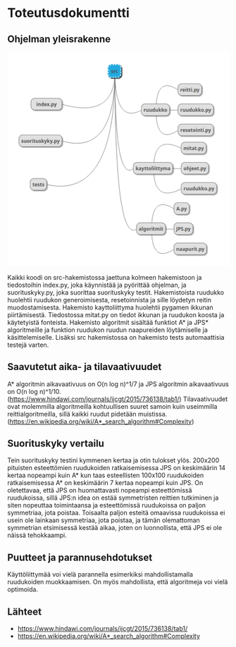 # Toteutusdokumentti
## Ohjelman yleisrakenne
![Rakennekaavio](rakennekaavio.png)

Kaikki koodi on src-hakemistossa jaettuna kolmeen hakemistoon ja tiedostoihin index.py, joka käynnistää ja pyörittää ohjelman, ja suorituskyky.py, joka suorittaa suorituskyky testit. Hakemistoista ruudukko huolehtii ruudukon generoimisesta, resetoinnista ja sille löydetyn reitin muodostamisesta. Hakemisto kayttoliittyma huolehtii pygamen ikkunan piirtämisestä. Tiedostossa mitat.py on tiedot ikkunan ja ruudukon koosta ja käytetyistä fonteista. Hakemisto algoritmit sisältää funktiot A* ja JPS* algoritmeille ja funktion ruudukon ruudun naapureiden löytämiselle ja käsittelemiselle. Lisäksi src hakemistossa on hakemisto tests automaattisia testejä varten.
## Saavutetut aika- ja tilavaativuudet
A* algoritmin aikavaativuus on O(n log n)^1/7 ja JPS algoritmin aikavaativuus on O(n log n)^1/10. (https://www.hindawi.com/journals/ijcgt/2015/736138/tab1/)
Tilavaativuudet ovat molemmilla algoritmeilla kohtuullisen suuret samoin kuin useimmilla reittialgoritmeilla, sillä kaikki ruudut pidetään muistissa. (https://en.wikipedia.org/wiki/A*_search_algorithm#Complexity)
## Suorituskyky vertailu
Tein suorituskyky testini kymmenen kertaa ja otin tulokset ylös. 200x200 pituisten esteettömien ruudukoiden ratkaisemisessa JPS on keskimäärin 14 kertaa nopeampi kuin A* kun taas esteellisten 100x100 ruudukoiden ratkaisemisessa A* on keskimäärin 7 kertaa nopeampi kuin JPS. On oletettavaa, että JPS on huomattavasti nopeampi esteettömissä ruudukoissa, sillä JPS:n idea on estää symmetristen reittien tutkiminen ja siten nopeuttaa toimintaansa ja esteettömissä ruudukoissa on paljon symmetriaa, jota poistaa. Toisaalta paljon esteitä omaavissa ruudukoissa ei usein ole lainkaan symmetriaa, jota poistaa, ja tämän olemattoman symmetrian etsimisessä kestää aikaa, joten on luonnollista, että JPS ei ole näissä tehokkaampi.
## Puutteet ja parannusehdotukset
Käyttöliittymää voi vielä parannella esimerkiksi mahdollistamalla ruudukoiden muokkaamisen. On myös mahdollista, että algoritmeja voi vielä optimoida.
## Lähteet
- https://www.hindawi.com/journals/ijcgt/2015/736138/tab1/
- https://en.wikipedia.org/wiki/A*_search_algorithm#Complexity
